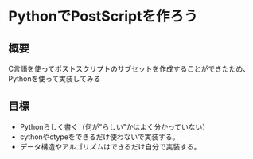 # PythonでPostScriptを作ろう

## 概要
C言語を使ってポストスクリプトのサブセットを作成することができたため、
Pythonを使って実装してみる

## 目標
- Pythonらしく書く（何が"らしい"かはよく分かっていない）
- cythonやctypeをできるだけ使わないで実装する。
- データ構造やアルゴリズムはできるだけ自分で実装する。
